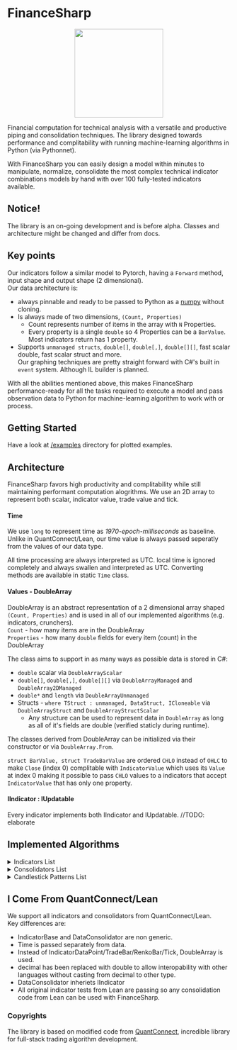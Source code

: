 # FinanceSharp
<p align="center">
  <img align="center" src="https://i.imgur.com/6601cb9.png" height=200  />
</p> 
Financial computation for technical analysis with a versatile and productive piping and consolidation techniques.
The library designed towards performance and complitability with running machine-learning algorithms in Python (via Pythonnet).

With FinanceSharp you can easily design a model within minutes to manipulate, normalize, consolidate the 
most complex technical indicator combinations models by hand with over 100 fully-tested indicators available.

## Notice!
The library is an on-going development and is before alpha. Classes and architecture might be changed and differ from docs.

## Key points
Our indicators follow a similar model to Pytorch, having a `Forward` method, input shape and output shape (2 dimensional).<br>
Our data architecture is:
- always pinnable and ready to be passed to Python as a [numpy](https://github.com/numpy/numpy) without cloning.
- Is always made of two dimensions, `(Count, Properties)`
    - Count represents number of items in the array with `N` Properties.
    - Every property is a single `double` so 4 Properties can be a `BarValue`. Most indicators return has 1 property.
- Supports `unmanaged structs`, `double[]`, `double[,]`, `double[][]`, fast scalar double, fast scalar struct and more.<br>
Our graphing techniques are pretty straight forward with C#'s built in `event` system. Although IL builder is planned.

With all the abilities mentioned above, this makes FinanceSharp performance-ready for all the tasks required
to execute a model and pass observation data to Python for machine-learning algorithm to work with or process.

## Getting Started
Have a look at [/examples](https://github.com/Nucs/FinanceSharp/blob/master/examples/FinanceSharp.Examples/Program.cs) directory for plotted examples.

## Architecture
FinanceSharp favors high productivity and complitability while still maintaining performant computation alogrithms.
We use an 2D array to represent both scalar, indicator value, trade value and tick.

#### Time
We use `long` to represent time as *1970-epoch-milliseconds* as baseline. 
Unlike in QuantConnect/Lean, our time value is always passed seperatly from the values of our data type.

All time processing are always interpreted as UTC. local time is ignored completely and always swallen and interpreted as UTC.
Converting methods are available in static `Time` class.

#### Values - DoubleArray
DoubleArray is an abstract representation of a 2 dimensional array shaped `(Count, Properties)` and is used in all of our implemented algorithms (e.g. indicators, crunchers).<br>
  `Count` - how many items are in the DoubleArray<br>
  `Properties` - how many `double` fields for every item (count) in the DoubleArray

The class aims to support in as many ways as possible data is stored in C#:
  - `double` scalar via `DoubleArrayScalar`
  - `double[]`, `double[,]`, `double[][]` via `DoubleArrayManaged` and `DoubleArray2DManaged`
  - `double*` and `length` via `DoubleArrayUnmanaged`
  - Structs - `where TStruct : unmanaged, DataStruct, ICloneable` via `DoubleArrayStruct` and `DoubleArrayStructScalar`
    - Any structure can be used to represent data in `DoubleArray` as long as all of it's fields are double (verified staticly during runtime).

The classes derived from DoubleArray can be initialized via their constructor or via `DoubleArray.From`.

`struct BarValue, struct TradeBarValue` are ordered `CHLO` instead of `OHLC` to make `Close` (index 0) complitable with `IndicatorValue` which uses its `Value` at index 0 making it possible 
to pass `CHLO` values to a indicators that accept `IndicatorValue` that has only one property.

#### IIndicator : IUpdatable
Every indicator implements both IIndicator and IUpdatable. 
//TODO: elaborate

## Implemented Algorithms
<details> 
  <summary>Indicators List</summary>
 - AbsolutePriceOscillator<br>
 - AccelerationBands<br>
 - AccumulationDistribution<br>
 - AccumulationDistributionOscillator<br>
 - ArnaudLegouxMovingAverage<br>
 - AroonOscillator<br>
 - AverageDirectionalIndex<br>
 - AverageDirectionalMovementIndexRating<br>
 - AverageTrueRange<br>
 - BalanceOfPower<br>
 - Belash<br>
 - BollingerBands<br>
 - ChandeMomentumOscillator<br>
 - CommodityChannelIndex<br>
 - CompositeIndicator<br>
 - ConstantIndicator<br>
 - CoppockCurve<br>
 - Delay<br>
 - DetrendedPriceOscillator<br>
 - DonchianChannel<br>
 - DoubleExponentialMovingAverage<br>
 - ExponentialMovingAverage<br>
 - FilteredIdentity<br>
 - FisherTransform<br>
 - FractalAdaptiveMovingAverage<br>
 - FunctionalComparingIndicator<br>
 - FunctionalIndicator<br>
 - HeikinAshi<br>
 - HullMovingAverage<br>
 - IchimokuKinkoHyo<br>
 - IndicatorExtensions<br>
 - IndicatorResult<br>
 - IndicatorStatus<br>
 - IntradayVwap<br>
 - KaufmanAdaptiveMovingAverage<br>
 - KeltnerChannels<br>
 - LeastSquaresMovingAverage<br>
 - LinearWeightedMovingAverage<br>
 - LogReturn<br>
 - MassIndex<br>
 - Maximum<br>
 - MaximumDeltaIndicator<br>
 - MeanAbsoluteDeviation<br>
 - MidPoint<br>
 - MidPrice<br>
 - Minimum<br>
 - MinimumDeltaIndicator<br>
 - Momentum<br>
 - MomentumPercent<br>
 - Momersion<br>
 - MoneyFlowIndex<br>
 - MovingAverageConvergenceDivergence<br>
 - MovingAverageType<br>
 - MovingAverageTypeExtensions<br>
 - NormalizedAverageTrueRange<br>
 - OnBalanceVolume<br>
 - ParabolicStopAndReverse<br>
 - PercentagePriceOscillator<br>
 - PeriodlessMaximum<br>
 - PeriodlessMinimum<br>
 - RateOfChange<br>
 - RateOfChangePercent<br>
 - RateOfChangeRatio<br>
 - RegressionChannel<br>
 - RelativeStrengthIndex<br>
 - SimpleMovingAverage<br>
 - StandardDeviation<br>
 - Stochastics<br>
 - Sum<br>
 - SwissArmyKnife<br>
 - T3MovingAverage<br>
 - TriangularMovingAverage<br>
 - TripleExponentialMovingAverage<br>
 - Trix<br>
 - TrueRange<br>
 - UltimateOscillator<br>
 - Variance<br>
 - VolumeWeightedAveragePriceIndicator<br>
 - WilderMovingAverage<br>
 - WilliamsPercentR
</details>
<details> 
  <summary>Consolidators List</summary>
 - FilteredIdentityDataConsolidator<br>
 - RenkoConsolidator<br>
 - SequentialConsolidator<br>
 - TickConsolidator<br>
 - TradeBarConsolidator
</details>

<details> 
  <summary>Candlestick Patterns List</summary>
 - AbandonedBaby<br>
 - AdvanceBlock<br>
 - BeltHold<br>
 - Breakaway<br>
 - CandleEnums<br>
 - CandleSettings<br>
 - ClosingMarubozu<br>
 - ConcealedBabySwallow<br>
 - Counterattack<br>
 - DarkCloudCover<br>
 - Doji<br>
 - DojiStar<br>
 - DragonflyDoji<br>
 - Engulfing<br>
 - EveningDojiStar<br>
 - EveningStar<br>
 - GapSideBySideWhite<br>
 - GravestoneDoji<br>
 - Hammer<br>
 - HangingMan<br>
 - Harami<br>
 - HaramiCross<br>
 - HighWaveCandle<br>
 - Hikkake<br>
 - HikkakeModified<br>
 - HomingPigeon<br>
 - IdenticalThreeCrows<br>
 - InNeck<br>
 - InvertedHammer<br>
 - Kicking<br>
 - KickingByLength<br>
 - LadderBottom<br>
 - LongLeggedDoji<br>
 - LongLineCandle<br>
 - Marubozu<br>
 - MatchingLow<br>
 - MatHold<br>
 - MorningDojiStar<br>
 - MorningStar<br>
 - OnNeck<br>
 - Piercing<br>
 - RickshawMan<br>
 - RiseFallThreeMethods<br>
 - SeparatingLines<br>
 - ShootingStar<br>
 - ShortLineCandle<br>
 - SpinningTop<br>
 - StalledPattern<br>
 - StickSandwich<br>
 - Takuri<br>
 - TasukiGap<br>
 - ThreeBlackCrows<br>
 - ThreeInside<br>
 - ThreeLineStrike<br>
 - ThreeOutside<br>
 - ThreeStarsInSouth<br>
 - ThreeWhiteSoldiers<br>
 - Thrusting<br>
 - Tristar<br>
 - TwoCrows<br>
 - UniqueThreeRiver<br>
 - UpDownGapThreeMethods<br>
 - UpsideGapTwoCrows
</details>

## I Come From QuantConnect/Lean
We support all indicators and consolidators from QuantConnect/Lean. <br>
Key differences are:
  - IndicatorBase and DataConsolidator are non generic.
  - Time is passed separately from data.
  - Instead of IndicatorDataPoint/TradeBar/RenkoBar/Tick, DoubleArray is used.
  - decimal has been replaced with double to allow interopability with other languages without casting from decimal to other type.
  - DataConsolidator inheriets IIndicator
  - All original indicator tests from Lean are passing so any consolidation code from Lean can be used with FinanceSharp.

### Copyrights
The library is based on modified code from [QuantConnect](https://github.com/QuantConnect/Lean), incredible library for full-stack trading algorithm development.
